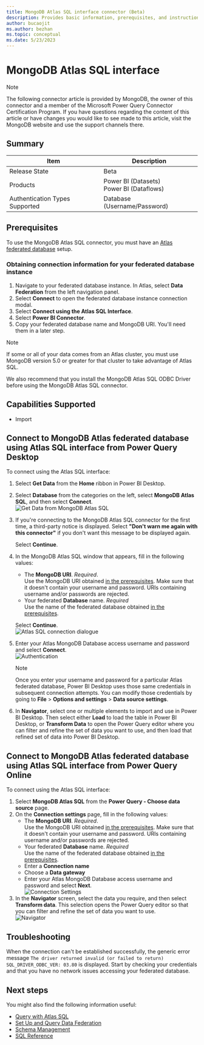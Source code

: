 ```yaml
---
title: MongoDB Atlas SQL interface connector (Beta)  
description: Provides basic information, prerequisites, and instructions for using the MongoDB Atlas SQL interface connector.  
author: bucaojit  
ms.author: bezhan
ms.topic: conceptual  
ms.date: 5/23/2023  
---
```


# MongoDB Atlas SQL interface

> [!Note]
> The following connector article is provided by MongoDB, the owner of this connector and a member of the Microsoft Power Query Connector Certification Program. If you have questions regarding the content of this article or have changes you would like to see made to this article, visit the MongoDB website and use the support channels there.

## Summary

| Item                               | Description                                  |
|------------------------------------|----------------------------------------------|
| Release State                      | Beta                                         |
| Products                           | Power BI (Datasets)<br/>Power BI (Dataflows) |
| Authentication Types Supported     | Database (Username/Password)                 |

## Prerequisites
To use the MongoDB Atlas SQL connector, you must have an [Atlas federated database](https://www.mongodb.com/docs/atlas/data-federation/) setup.

### Obtaining connection information for your federated database instance

1. Navigate to your federated database instance. In Atlas, select **Data Federation** from the left navigation panel.
2. Select **Connect** to open the federated database instance connection modal.
3. Select **Connect using the Atlas SQL Interface**.
4. Select **Power BI Connector**.
5. Copy your federated database name and MongoDB URI. You'll need them in a later step.

> [!NOTE]
> If some or all of your data comes from an Atlas cluster, you must use MongoDB version 5.0 or greater for that cluster to take advantage of Atlas SQL.

We also recommend that you install the MongoDB Atlas SQL ODBC Driver before using the MongoDB Atlas SQL connector.

## Capabilities Supported

* Import

## Connect to MongoDB Atlas federated database using Atlas SQL interface from Power Query Desktop

To connect using the Atlas SQL interface:

1. Select **Get Data** from the **Home** ribbon in Power BI Desktop.

2. Select **Database** from the categories on the left, select **MongoDB Atlas SQL**, and then select **Connect**.  
![Get Data from MongoDB Atlas SQL](./media/mongodb/mongodb_get_data.png)

3. If you're connecting to the MongoDB Atlas SQL connector for the first time, a third-party notice is displayed. 
   Select **"Don't warn me again with this connector"** if you don't want this message to be displayed again.

   Select **Continue**. 

4. In the MongoDB Atlas SQL window that appears, fill in the following values:

   - The **MongoDB URI**. _Required_.   
     Use the MongoDB URI obtained [in the prerequisites](#obtaining-connection-information-for-your-federated-database-instance).  Make sure that it doesn't contain your username and password. URIs containing username and/or passwords are rejected.
   -  Your federated **Database** name. _Required_  
     Use the name of the federated database obtained [in the prerequisites](#obtaining-connection-information-for-your-federated-database-instance).
   
   Select **Continue**.  
![Atlas SQL connection dialogue](./media/mongodb/mongodb_connection_dialogue.png)
   
5. Enter your Atlas MongoDB Database access username and password and select **Connect**.  
![Authentication](./media/mongodb/mongodb_authentication.png)  

   > [!NOTE]
   > Once you enter your username and password for a particular Atlas federated database, Power BI Desktop uses those same credentials in subsequent connection attempts. You can modify those credentials by going to **File** > **Options and settings** > **Data source settings**.  

6. In **Navigator**, select one or multiple elements to import and use in Power BI Desktop. 
   Then select either **Load** to load the table in Power BI Desktop, or **Transform Data** to open the Power Query 
   editor where you can filter and refine the set of data you want to use, and then load that refined set of data into 
   Power BI Desktop.

## Connect to MongoDB Atlas federated database using Atlas SQL interface from Power Query Online

To connect using the Atlas SQL interface:

1. Select **MongoDB Atlas SQL** from the **Power Query - Choose data source** page.
2. On the **Connection settings** page, fill in the following values:
   - The **MongoDB URI**. _Required_.   
     Use the MongoDB URI obtained [in the prerequisites](#obtaining-connection-information-for-your-federated-database-instance).  Make sure that it doesn't contain your username and password. URIs containing username and/or passwords are rejected.
   - Your federated **Database** name. _Required_  
     Use the name of the federated database obtained [in the prerequisites](#obtaining-connection-information-for-your-federated-database-instance).
   - Enter a **Connection name**
   - Choose a **Data gateway**
   - Enter your Atlas MongoDB Database access username and password and select **Next**.  
![Connection Settings](./media/mongodb/mongodb_connect_to_data_source.png)
3. In the **Navigator** screen, select the data you require, and then select **Transform data**. This selection opens the Power Query editor so that you can filter and refine the set of data you want to use.  
![Navigator](./media/mongodb/mongodb_choose_data.png)

## Troubleshooting

When the connection can't be established successfully, the generic error message 
`The driver returned invalid (or failed to return) SQL_DRIVER_ODBC_VER: 03.80` is displayed.
Start by checking your credentials and that you have no network issues accessing your federated database.

## Next steps

You might also find the following information useful:
* [Query with Atlas SQL](https://www.mongodb.com/docs/atlas/data-federation/query/query-with-sql/)
* [Set Up and Query Data Federation](https://www.mongodb.com/docs/atlas/data-federation/)
* [Schema Management](https://www.mongodb.com/docs/atlas/data-federation/query/sql/schema-management/)
* [SQL Reference](https://www.mongodb.com/docs/atlas/data-federation/query/sql/reference/)
